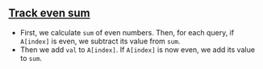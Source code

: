 ## [Track even sum](https://leetcode.com/problems/sum-of-even-numbers-after-queries/discuss/231098/C%2B%2B-O(n)-track-even-sum)
  * First, we calculate ```sum``` of even numbers. Then, for each query, if ```A[index]``` is even, we subtract its value from ```sum```. 
  * Then we add ```val``` to ```A[index]```. If ```A[index]``` is now even, we add its value to ```sum```.
